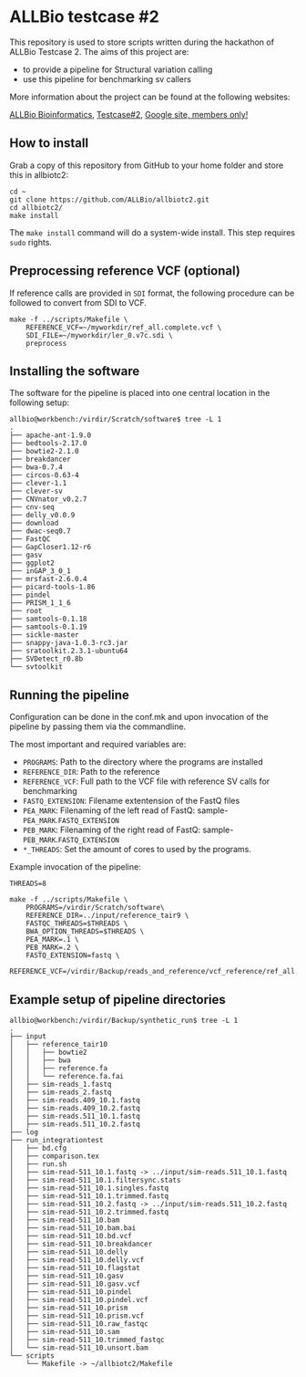 # ALLBio testcase #2

This repository is used to store scripts written during the hackathon of ALLBio Testcase 2.
The aims of this project are:

* to provide a pipeline for Structural variation calling
* use this pipeline for benchmarking sv callers


More information about the project can be found at the following websites:

[ALLBio Bioinformatics](http://www.allbioinformatics.eu/), [Testcase#2](http://www.allbioinformatics.eu/doku.php?id=public:loadedtestcases:tc2), [Google site, members only!](https://sites.google.com/site/allbiotc2/)


## How to install


Grab a copy of this repository from GitHub to your home folder and store this in allbiotc2:

	cd ~
	git clone https://github.com/ALLBio/allbiotc2.git
	cd allbiotc2/
	make install
The `make install` command will do a system-wide install. This step requires `sudo` rights.


## Preprocessing reference VCF (optional)

If reference calls are provided in `SDI` format, the following procedure can be followed to convert from SDI to VCF.


	make -f ../scripts/Makefile \
	    REFERENCE_VCF=~/myworkdir/ref_all.complete.vcf \
	    SDI_FILE=~/myworkdir/ler_0.v7c.sdi \
	    preprocess

## Installing the software

The software for the pipeline is placed into one central location in the following setup:

	allbio@workbench:/virdir/Scratch/software$ tree -L 1
	.
	├── apache-ant-1.9.0
	├── bedtools-2.17.0
	├── bowtie2-2.1.0
	├── breakdancer
	├── bwa-0.7.4
	├── circos-0.63-4
	├── clever-1.1
	├── clever-sv
	├── CNVnator_v0.2.7
	├── cnv-seq
	├── delly_v0.0.9
	├── download
	├── dwac-seq0.7
	├── FastQC
	├── GapCloser1.12-r6
	├── gasv
	├── ggplot2
	├── inGAP_3_0_1
	├── mrsfast-2.6.0.4
	├── picard-tools-1.86
	├── pindel
	├── PRISM_1_1_6
	├── root
	├── samtools-0.1.18
	├── samtools-0.1.19
	├── sickle-master
	├── snappy-java-1.0.3-rc3.jar
	├── sratoolkit.2.3.1-ubuntu64
	├── SVDetect_r0.8b
	└── svtoolkit


## Running the pipeline

Configuration can be done in the conf.mk and upon invocation of the pipeline by passing them via the commandline.

The most important and required variables are: 

* `PROGRAMS`: Path to the directory where the programs are installed  
* `REFERENCE_DIR`: Path to the reference
* `REFERENCE_VCF`: Full path to the VCF file with reference SV calls for benchmarking
* `FASTQ_EXTENSION`: Filename extentension of the FastQ files
* `PEA_MARK`: Filenaming of the left read of FastQ: sample-`PEA_MARK`.`FASTQ_EXTENSION`
* `PEB_MARK`: Filenaming of the right read of FastQ: sample-`PEB_MARK`.`FASTQ_EXTENSION`
* `*_THREADS`: Set the amount of cores to used by the programs.


Example invocation of the pipeline:

	THREADS=8

	make -f ../scripts/Makefile \
	    PROGRAMS=/virdir/Scratch/software\
	    REFERENCE_DIR=../input/reference_tair9 \
	    FASTQC_THREADS=$THREADS \
	    BWA_OPTION_THREADS=$THREADS \
	    PEA_MARK=.1 \
	    PEB_MARK=.2 \
	    FASTQ_EXTENSION=fastq \
	    REFERENCE_VCF=/virdir/Backup/reads_and_reference/vcf_reference/ref_all.complete.vcf 

## Example setup of pipeline directories

	allbio@workbench:/virdir/Backup/synthetic_run$ tree -L 1
	.
	├── input
	│   ├── reference_tair10
	│   │   ├── bowtie2
	│   │   ├── bwa
	│   │   ├── reference.fa
	│   │   └── reference.fa.fai
	│   ├── sim-reads_1.fastq
	│   ├── sim-reads_2.fastq
	│   ├── sim-reads.409_10.1.fastq
	│   ├── sim-reads.409_10.2.fastq
	│   ├── sim-reads.511_10.1.fastq
	│   ├── sim-reads.511_10.2.fastq
	├── log
	├── run_integrationtest
	│   ├── bd.cfg
	│   ├── comparison.tex
	│   ├── run.sh
	│   ├── sim-read-511_10.1.fastq -> ../input/sim-reads.511_10.1.fastq
	│   ├── sim-read-511_10.1.filtersync.stats
	│   ├── sim-read-511_10.1.singles.fastq
	│   ├── sim-read-511_10.1.trimmed.fastq
	│   ├── sim-read-511_10.2.fastq -> ../input/sim-reads.511_10.2.fastq
	│   ├── sim-read-511_10.2.trimmed.fastq
	│   ├── sim-read-511_10.bam
	│   ├── sim-read-511_10.bam.bai
	│   ├── sim-read-511_10.bd.vcf
	│   ├── sim-read-511_10.breakdancer
	│   ├── sim-read-511_10.delly
	│   ├── sim-read-511_10.delly.vcf
	│   ├── sim-read-511_10.flagstat
	│   ├── sim-read-511_10.gasv
	│   ├── sim-read-511_10.gasv.vcf
	│   ├── sim-read-511_10.pindel
	│   ├── sim-read-511_10.pindel.vcf
	│   ├── sim-read-511_10.prism
	│   ├── sim-read-511_10.prism.vcf
	│   ├── sim-read-511_10.raw_fastqc
	│   ├── sim-read-511_10.sam
	│   ├── sim-read-511_10.trimmed_fastqc
	│   └── sim-read-511_10.unsort.bam
	└── scripts
	    └── Makefile -> ~/allbiotc2/Makefile
	

